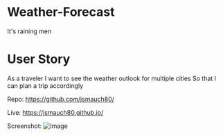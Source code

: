 # Weather-Forecast
It's raining men

# User Story
As a traveler
I want to see the weather outlook for multiple cities
So that I can plan a trip accordingly


Repo:	https://github.com/jsmauch80/

Live: 	https://jsmauch80.github.io/

Screenshot:	![image](https://github.com/jsmauch80/)
